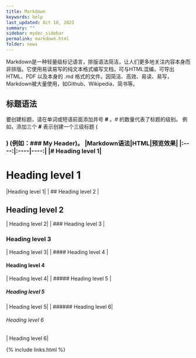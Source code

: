 ```yaml
---
title: Markdown
keywords: help
last_updated: Oct 10, 2022
summary: ""
sidebar: mydoc_sidebar
permalink: markdown.html
folder: news
---
```


Markdown是一种轻量级标记语言，排版语法简洁，让人们更多地关注内容本身而非排版。它使用易读易写的纯文本格式编写文档，可与HTML混编，可导出 HTML、PDF 以及本身的 .md 格式的文件。因简洁、高效、易读、易写，Markdown被大量使用，如Github、Wikipedia、简书等。

## 标题语法
要创建标题，请在单词或短语前面添加井号 **#** 。# 的数量代表了标题的级别。
例如，添加三个 **#** 表示创建一个三级标题 (<h3>) (例如：### My Header)。
|Markdown语法|HTML|预览效果|
|:----:|:----|----:|
|# Heading level 1|<h1>Heading level 1</h1>|Heading level 1|
| ## Heading level 2	| <h2>Heading level 2</h2>	| Heading level 2|
| ### Heading level 3	| <h3>Heading level 3</h3>	| Heading level 3|
| #### Heading level 4	| <h4>Heading level 4</h4>  | Heading level 4|
| ##### Heading level 5	| <h5>Heading level 5</h5>	| Heading level 5|
| ###### Heading level 6| <h6>Heading level 6</h6>	| Heading level 6|

{% include links.html %}
